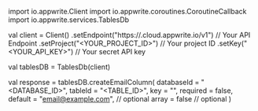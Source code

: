 import io.appwrite.Client
import io.appwrite.coroutines.CoroutineCallback
import io.appwrite.services.TablesDb

val client = Client()
    .setEndpoint("https://<REGION>.cloud.appwrite.io/v1") // Your API Endpoint
    .setProject("<YOUR_PROJECT_ID>") // Your project ID
    .setKey("<YOUR_API_KEY>") // Your secret API key

val tablesDB = TablesDb(client)

val response = tablesDB.createEmailColumn(
    databaseId = "<DATABASE_ID>",
    tableId = "<TABLE_ID>",
    key = "",
    required = false,
    default = "email@example.com", // optional
    array = false // optional
)
